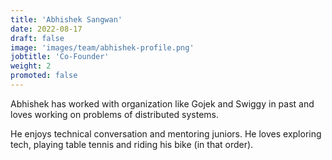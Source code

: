 ```yaml
---
title: 'Abhishek Sangwan'
date: 2022-08-17
draft: false
image: 'images/team/abhishek-profile.png'
jobtitle: 'Co-Founder'
weight: 2
promoted: false
---
```


Abhishek has worked with organization like Gojek and Swiggy in past and loves working on problems of distributed systems.

He enjoys technical conversation and mentoring juniors.
He loves exploring tech, playing table tennis and riding his bike (in that order).
